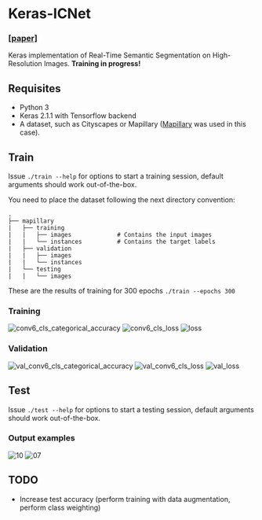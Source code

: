 # Keras-ICNet
### [[paper]](https://arxiv.org/abs/1704.08545)

Keras implementation of Real-Time Semantic Segmentation on High-Resolution Images. **Training in progress!**
    
## Requisites
- Python 3
- Keras 2.1.1 with Tensorflow backend
- A dataset, such as Cityscapes or Mapillary ([Mapillary](https://research.mapillary.com/) was used in this case).

## Train
Issue ```./train --help``` for options to start a training session, default arguments should work out-of-the-box.

You need to place the dataset following the next directory convention:

    .
    ├── mapillary                   
    |   ├── training
    |   |   ├── images             # Contains the input images
    |   |   └── instances          # Contains the target labels
    |   ├── validation
    |   |   ├── images
    |   |   └── instances
    |   └── testing
    |   |   └── images
    

These are the results of training for 300 epochs ```./train --epochs 300```

### Training
![conv6_cls_categorical_accuracy](https://raw.githubusercontent.com/ai-tor/Keras-ICNet/master/output/conv6_cls_categorical_accuracy.png)
![conv6_cls_loss](https://raw.githubusercontent.com/ai-tor/Keras-ICNet/master/output/conv6_cls_loss.png)
![loss](https://raw.githubusercontent.com/ai-tor/Keras-ICNet/master/output/loss.png)

### Validation
![val_conv6_cls_categorical_accuracy](https://raw.githubusercontent.com/ai-tor/Keras-ICNet/master/output/val_conv6_cls_categorical_accuracy.png)
![val_conv6_cls_loss](https://raw.githubusercontent.com/ai-tor/Keras-ICNet/master/output/val_conv6_cls_loss.png)
![val_loss](https://raw.githubusercontent.com/ai-tor/Keras-ICNet/master/output/val_loss.png)

## Test
Issue ```./test --help``` for options to start a testing session, default arguments should work out-of-the-box.

### Output examples
![10](https://raw.githubusercontent.com/ai-tor/Keras-ICNet/master/output/10.png)
![07](https://raw.githubusercontent.com/ai-tor/Keras-ICNet/master/output/7.png)

## TODO
* Increase test accuracy (perform training with data augmentation, perform class weighting)
